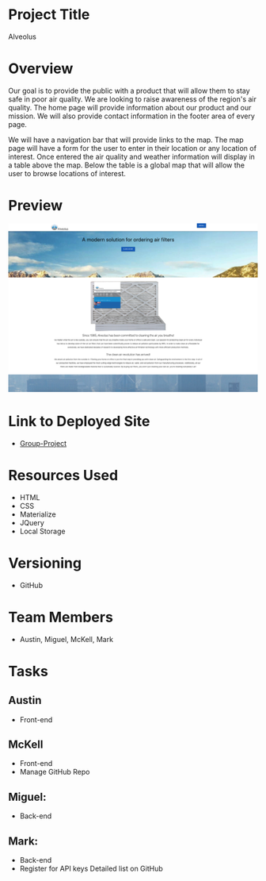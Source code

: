 # Project Title 
Alveolus

# Overview
Our goal  is to provide the public with a product that will allow them to stay safe in poor air quality. We are looking to raise awareness of the region's air quality. 
The home page will provide information about our product and our mission. We will also provide contact information in the footer area of every page.

We will have a navigation bar that will provide links to the map. The map page will have a form for the user to enter in their location or any location of interest. Once entered the air quality and weather information will display in a table above the map. Below the table is a global map that will allow the user to browse locations of interest.

# Preview
![alt text](assets/images/sample.jpg "Alveolus")

# Link to Deployed Site
  * [Group-Project](https://kell-b.github.io/Group-Project/)
  
# Resources Used
  * HTML
  * CSS
  * Materialize
  * JQuery
  * Local Storage
  
# Versioning 
  * GitHub

# Team Members 
  * Austin, Miguel, McKell, Mark

# Tasks 
 ## Austin 
   * Front-end  
 ## McKell 
   * Front-end 
   * Manage GitHub Repo 
 ## Miguel: 
   * Back-end  
 ## Mark:
   * Back-end
   * Register for API keys Detailed list on GitHub